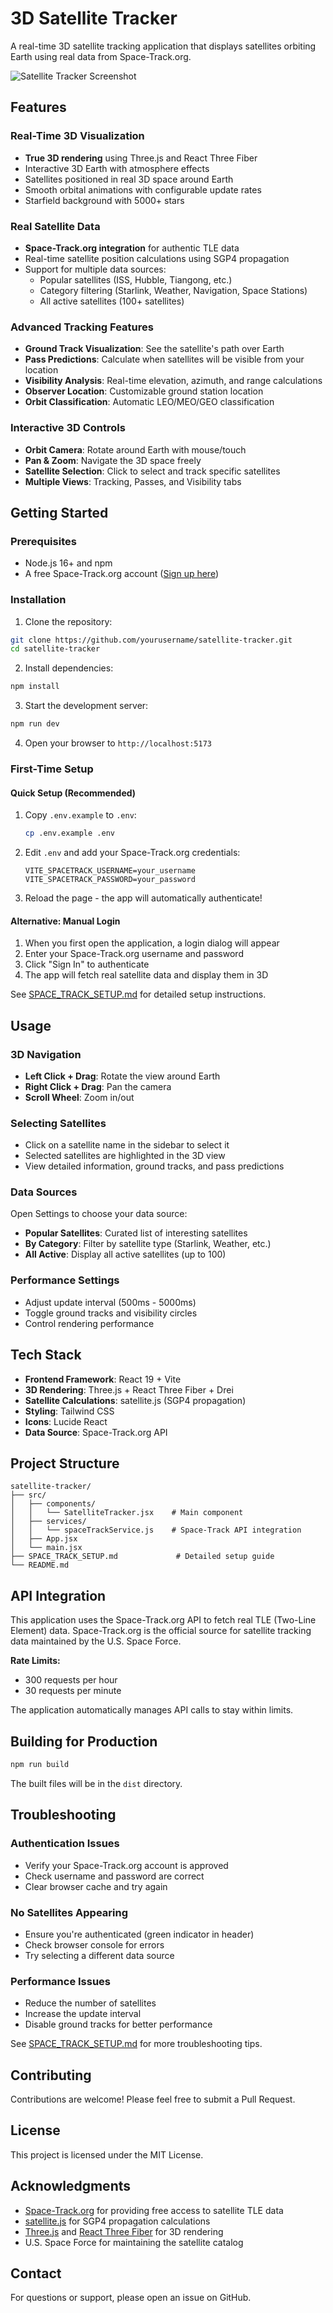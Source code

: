 # 3D Satellite Tracker

A real-time 3D satellite tracking application that displays satellites orbiting Earth using real data from Space-Track.org.

![Satellite Tracker Screenshot](screenshot.png)

## Features

### Real-Time 3D Visualization
- **True 3D rendering** using Three.js and React Three Fiber
- Interactive 3D Earth with atmosphere effects
- Satellites positioned in real 3D space around Earth
- Smooth orbital animations with configurable update rates
- Starfield background with 5000+ stars

### Real Satellite Data
- **Space-Track.org integration** for authentic TLE data
- Real-time satellite position calculations using SGP4 propagation
- Support for multiple data sources:
  - Popular satellites (ISS, Hubble, Tiangong, etc.)
  - Category filtering (Starlink, Weather, Navigation, Space Stations)
  - All active satellites (100+ satellites)

### Advanced Tracking Features
- **Ground Track Visualization**: See the satellite's path over Earth
- **Pass Predictions**: Calculate when satellites will be visible from your location
- **Visibility Analysis**: Real-time elevation, azimuth, and range calculations
- **Observer Location**: Customizable ground station location
- **Orbit Classification**: Automatic LEO/MEO/GEO classification

### Interactive 3D Controls
- **Orbit Camera**: Rotate around Earth with mouse/touch
- **Pan & Zoom**: Navigate the 3D space freely
- **Satellite Selection**: Click to select and track specific satellites
- **Multiple Views**: Tracking, Passes, and Visibility tabs

## Getting Started

### Prerequisites
- Node.js 16+ and npm
- A free Space-Track.org account ([Sign up here](https://www.space-track.org/auth/createAccount))

### Installation

1. Clone the repository:
```bash
git clone https://github.com/yourusername/satellite-tracker.git
cd satellite-tracker
```

2. Install dependencies:
```bash
npm install
```

3. Start the development server:
```bash
npm run dev
```

4. Open your browser to `http://localhost:5173`

### First-Time Setup

#### Quick Setup (Recommended)

1. Copy `.env.example` to `.env`:
   ```bash
   cp .env.example .env
   ```

2. Edit `.env` and add your Space-Track.org credentials:
   ```
   VITE_SPACETRACK_USERNAME=your_username
   VITE_SPACETRACK_PASSWORD=your_password
   ```

3. Reload the page - the app will automatically authenticate!

#### Alternative: Manual Login

1. When you first open the application, a login dialog will appear
2. Enter your Space-Track.org username and password
3. Click "Sign In" to authenticate
4. The app will fetch real satellite data and display them in 3D

See [SPACE_TRACK_SETUP.md](SPACE_TRACK_SETUP.md) for detailed setup instructions.

## Usage

### 3D Navigation
- **Left Click + Drag**: Rotate the view around Earth
- **Right Click + Drag**: Pan the camera
- **Scroll Wheel**: Zoom in/out

### Selecting Satellites
- Click on a satellite name in the sidebar to select it
- Selected satellites are highlighted in the 3D view
- View detailed information, ground tracks, and pass predictions

### Data Sources
Open Settings to choose your data source:
- **Popular Satellites**: Curated list of interesting satellites
- **By Category**: Filter by satellite type (Starlink, Weather, etc.)
- **All Active**: Display all active satellites (up to 100)

### Performance Settings
- Adjust update interval (500ms - 5000ms)
- Toggle ground tracks and visibility circles
- Control rendering performance

## Tech Stack

- **Frontend Framework**: React 19 + Vite
- **3D Rendering**: Three.js + React Three Fiber + Drei
- **Satellite Calculations**: satellite.js (SGP4 propagation)
- **Styling**: Tailwind CSS
- **Icons**: Lucide React
- **Data Source**: Space-Track.org API

## Project Structure

```
satellite-tracker/
├── src/
│   ├── components/
│   │   └── SatelliteTracker.jsx    # Main component
│   ├── services/
│   │   └── spaceTrackService.js    # Space-Track API integration
│   ├── App.jsx
│   └── main.jsx
├── SPACE_TRACK_SETUP.md             # Detailed setup guide
└── README.md
```

## API Integration

This application uses the Space-Track.org API to fetch real TLE (Two-Line Element) data. Space-Track.org is the official source for satellite tracking data maintained by the U.S. Space Force.

**Rate Limits:**
- 300 requests per hour
- 30 requests per minute

The application automatically manages API calls to stay within limits.

## Building for Production

```bash
npm run build
```

The built files will be in the `dist` directory.

## Troubleshooting

### Authentication Issues
- Verify your Space-Track.org account is approved
- Check username and password are correct
- Clear browser cache and try again

### No Satellites Appearing
- Ensure you're authenticated (green indicator in header)
- Check browser console for errors
- Try selecting a different data source

### Performance Issues
- Reduce the number of satellites
- Increase the update interval
- Disable ground tracks for better performance

See [SPACE_TRACK_SETUP.md](SPACE_TRACK_SETUP.md) for more troubleshooting tips.

## Contributing

Contributions are welcome! Please feel free to submit a Pull Request.

## License

This project is licensed under the MIT License.

## Acknowledgments

- [Space-Track.org](https://www.space-track.org) for providing free access to satellite TLE data
- [satellite.js](https://github.com/shashwatak/satellite-js) for SGP4 propagation calculations
- [Three.js](https://threejs.org) and [React Three Fiber](https://docs.pmnd.rs/react-three-fiber) for 3D rendering
- U.S. Space Force for maintaining the satellite catalog

## Contact

For questions or support, please open an issue on GitHub.
